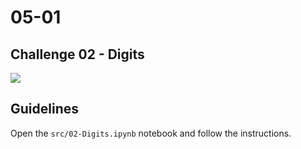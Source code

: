 # 05-01

## Challenge 02 - Digits

![](https://images.unsplash.com/photo-1471107340929-a87cd0f5b5f3?ixlib=rb-1.2.1&ixid=eyJhcHBfaWQiOjEyMDd9&w=1000&q=80)

## Guidelines
Open the `src/02-Digits.ipynb` notebook and follow the instructions.

